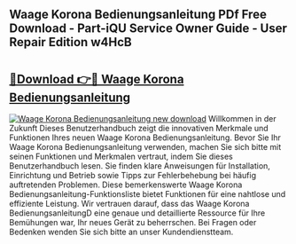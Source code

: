 ## Waage Korona Bedienungsanleitung PDf Free Download - Part-iQU Service Owner Guide - User Repair Edition w4HcB

# <h2><a href="http://df1qqli.blite.top/?on=Waage+Korona+Bedienungsanleitung">🔗Download 👉🔴 Waage Korona Bedienungsanleitung</a></h2>

[![Waage Korona Bedienungsanleitung new download](https://i.imgur.com/lujVjoI.png)](http://df1qqli.blite.top/?on=Waage+Korona+Bedienungsanleitung)
Willkommen in der Zukunft Dieses Benutzerhandbuch zeigt die innovativen Merkmale und Funktionen Ihres neuen Waage Korona Bedienungsanleitung. Bevor Sie Ihr Waage Korona Bedienungsanleitung verwenden, machen Sie sich bitte mit seinen Funktionen und Merkmalen vertraut, indem Sie dieses Benutzerhandbuch lesen. Sie finden klare Anweisungen für Installation, Einrichtung und Betrieb sowie Tipps zur Fehlerbehebung bei häufig auftretenden Problemen. Diese bemerkenswerte Waage Korona Bedienungsanleitung-Funktionsliste bietet Funktionen für eine nahtlose und effiziente Leistung. Wir vertrauen darauf, dass das Waage Korona BedienungsanleitungD eine genaue und detaillierte Ressource für Ihre Bemühungen war, Ihr neues Gerät zu beherrschen. Bei Fragen oder Bedenken wenden Sie sich bitte an unser Kundendienstteam.
